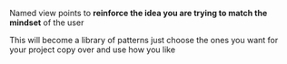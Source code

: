 

Named view points to **reinforce the idea you are trying to match the mindset** of the user


This will become a library of patterns just choose the ones you want for your project copy over and use how you like
